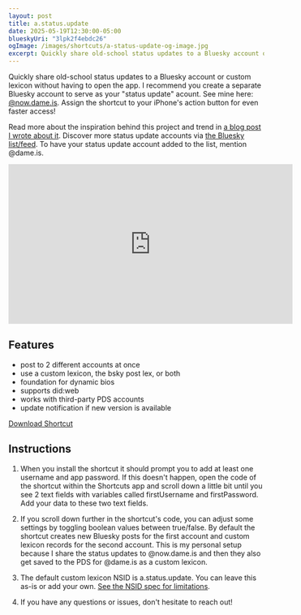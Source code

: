 ```yaml
---
layout: post
title: a.status.update
date: 2025-05-19T12:30:00-05:00
blueskyUri: "3lpk2f4ebdc26"
ogImage: /images/shortcuts/a-status-update-og-image.jpg
excerpt: Quickly share old-school status updates to a Bluesky account or custom lexicon without having to open the app. Assign it to the iPhone's action button for even faster access!
---
```


Quickly share old-school status updates to a Bluesky account or custom lexicon without having to open the app. I recommend you create a separate Bluesky account to serve as your "status update" acount. See mine here: [@now.dame.is](https://bsky.app/profile/did:plc:jucg4ddb2budmcy2pjo5fo2g). Assign the shortcut to your iPhone's action button for even faster access!

Read more about the inspiration behind this project and trend in [a blog post I wrote about it](https://dame.is/writing/blogs/why-i-started-posting-like-its-the-2000s-again/). Discover more status update accounts via [the Bluesky list/feed]( https://bsky.app/profile/dame.is/lists/3loy6eehhef2k). To have your status update account added to the list, mention @dame.is.

<div class="responsive-iframe-container">
<iframe width="560" height="315" src="https://www.youtube-nocookie.com/embed/DV-mYClT_Tc?si=-9w82-cLt6m_5dNW&amp;controls=0" title="YouTube video player" frameborder="0" allow="accelerometer; autoplay; clipboard-write; encrypted-media; gyroscope; picture-in-picture; web-share" referrerpolicy="strict-origin-when-cross-origin" allowfullscreen></iframe>
</div>

## Features

- post to 2 different accounts at once
- use a custom lexicon, the bsky post lex, or both
- foundation for dynamic bios
- supports did:web
- works with third-party PDS accounts
- update notification if new version is available

[Download Shortcut](https://www.icloud.com/shortcuts/3312d6121107494c9554363d5e12000b)

## Instructions

1. When you install the shortcut it should prompt you to add at least one username and app password. If this doesn't happen, open the code of the shortcut within the Shortcuts app and scroll down a little bit until you see 2 text fields with variables called firstUsername and firstPassword. Add your data to these two text fields.

2. If you scroll down further in the shortcut's code, you can adjust some settings by toggling boolean values between true/false. By default the shortcut creates new Bluesky posts for the first account and custom lexicon records for the second account. This is my personal setup because I share the status updates to @now.dame.is and then they also get saved to the PDS for @dame.is as a custom lexicon.

3. The default custom lexicon NSID is a.status.update. You can leave this as-is or add your own. [See the NSID spec for limitations](https://atproto.com/specs/nsid).

4. If you have any questions or issues, don't hesitate to reach out!